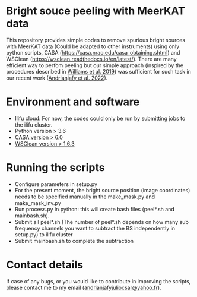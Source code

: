 # Bright souce peeling with MeerKAT data 

This repository provides simple codes to remove spurious bright sources with MeerKAT data (Could be adapted to other instruments) using only python scripts, CASA (https://casa.nrao.edu/casa_obtaining.shtml) and WSClean (https://wsclean.readthedocs.io/en/latest/). There are many efficient way to perfom peeling but our simple approach (inspired by the procedures described in  [Williams et al. 2019](https://iopscience.iop.org/article/10.3847/2515-5172/ab35d5)) was sufficient for such task in our recent work ([Andrianjafy et al. 2022](https://academic.oup.com/mnras/advance-article-abstract/doi/10.1093/mnras/stac3348/6832780)).     

# Environment and software

- [Ilifu cloud](https://docs.ilifu.ac.za/#/): For now, the codes could only be run by submitting jobs to the ilifu cluster.  
- Python version > 3.6
- [CASA version > 6.0](https://casa.nrao.edu/casa_obtaining.shtml)
- [WSClean version > 1.6.3](https://wsclean.readthedocs.io/en/latest/)

# Running the scripts 
- Configure parameters in setup.py 
- For the present moment, the bright source position (image coordinates) needs to be specified manually in the make_mask.py and make_mask_inv.py
- Run process.py in python: this will create bash files (peel*.sh and mainbash.sh).
- Submit all peel*.sh (The number of peel*.sh depends on how many sub frequency channels you want to subtract the BS independently in setup.py) to ilifu cluster
- Submit mainbash.sh to complete the subtraction

# Contact details
If case of any bugs, or you would like to contribute in improving the scripts, please contact me to my email (andrianjafyjuliocsar@yahoo.fr).
